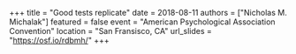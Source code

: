 +++
title = "Good tests replicate"
date = 2018-08-11
authors = ["Nicholas M. Michalak"]
featured = false
event = "American Psychological Association Convention"
location = "San Fransisco, CA"
url_slides = "https://osf.io/rdbmh/"
+++

